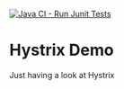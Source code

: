 [![Java CI - Run Junit Tests](https://github.com/astileanua1141/hystrix_demo/actions/workflows/myTest.yaml/badge.svg)](https://github.com/astileanua1141/hystrix_demo/actions/workflows/myTest.yaml)

# Hystrix Demo
Just having a look at Hystrix 

